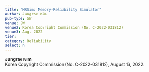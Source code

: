 ```yaml
---
title: "MRSim: Memory-Reliability Simulator"
author: Jungrae Kim
pub-type: SW
venue: SW
venue2: Korea Copyright Commission (No. C-2022-031812)
venue3: Aug. 2022
tier: 
category: Reliability
select: n
---
```


**Jungrae Kim**<br>
Korea Copyright Commission (No. C-2022-031812), August 16, 2022.
